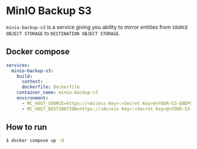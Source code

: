# MinIO Backup S3
`minio-backup-s3` is a service giving you ability to mirror entities from `SOURCE OBJECT STORAGE` to `DESTINATION OBJECT STORAGE`.

## Docker compose
```yml
services:
  minio-backup-s3:
    build:
      context: .
      dockerfile: Dockerfile
    container_name: minio-backup-s3
    environment:
      - MC_HOST_SOURCE=https://<Access Key>:<Secret Key>@<YOUR-S3-ENDPOINT>
      - MC_HOST_DESTINATION=https://<Access Key>:<Secret Key>@<YOUR-S3-ENDPOINT>

```

## How to run

```sh
$ docker compose up -d
```
